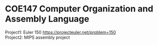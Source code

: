 # COE147 Computer Organization and Assembly Language
Project1: Euler 150 https://projecteuler.net/problem=150   
Project2: MIPS assembly project  
